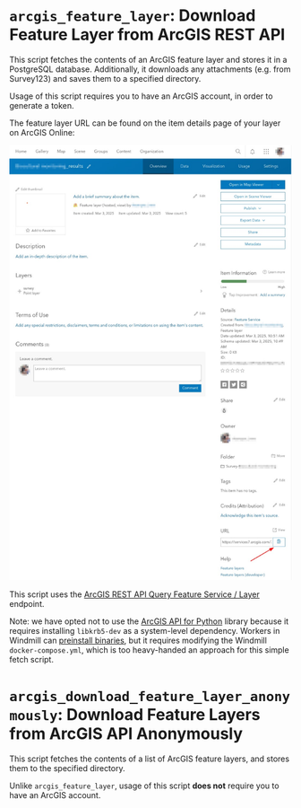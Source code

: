 # `arcgis_feature_layer`: Download Feature Layer from ArcGIS REST API

This script fetches the contents of an ArcGIS feature layer and stores it in a PostgreSQL database. Additionally, it downloads any attachments (e.g. from Survey123) and saves them to a specified directory.

Usage of this script requires you to have an ArcGIS account, in order to generate a token.

The feature layer URL can be found on the item details page of your layer on ArcGIS Online:

![Screenshot of a feature layer item page](arcgis.jpg)

This script uses the [ArcGIS REST API Query Feature Service / Layer](https://developers.arcgis.com/rest/services-reference/enterprise/query-feature-service-layer/) endpoint.

Note: we have opted not to use the [ArcGIS API for Python](https://developers.arcgis.com/python/latest/) library because it requires installing `libkrb5-dev` as a system-level dependency. Workers in Windmill can [preinstall binaries](https://www.windmill.dev/docs/advanced/preinstall_binaries), but it requires modifying the Windmill `docker-compose.yml`, which is too heavy-handed an approach for this simple fetch script.

# `arcgis_download_feature_layer_anonymously`: Download Feature Layers from ArcGIS API Anonymously

This script fetches the contents of a list of ArcGIS feature layers, and stores them to the specified directory.

Unlike `arcgis_feature_layer`, usage of this script **does not** require you to have an ArcGIS account.